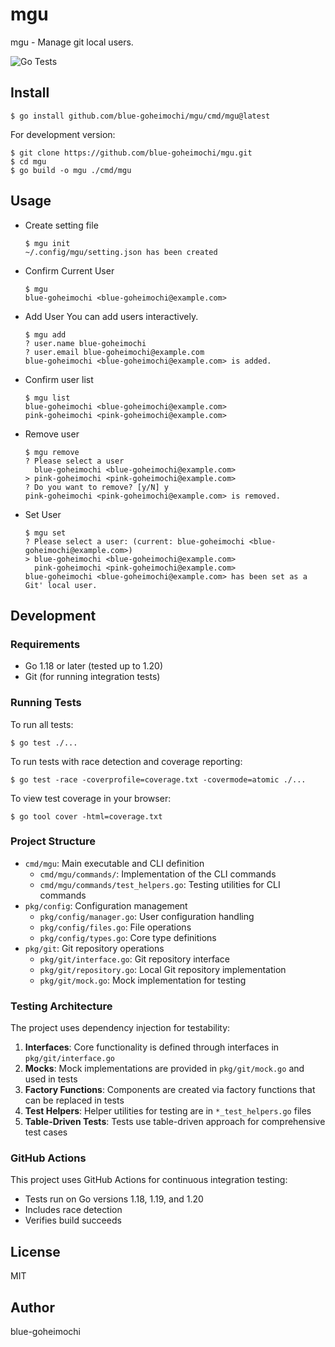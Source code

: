 # mgu

mgu - Manage git local users.

![Go Tests](https://github.com/blue-goheimochi/mgu/workflows/Go%20Tests/badge.svg)

## Install

```
$ go install github.com/blue-goheimochi/mgu/cmd/mgu@latest
```

For development version:

```
$ git clone https://github.com/blue-goheimochi/mgu.git
$ cd mgu
$ go build -o mgu ./cmd/mgu
```

## Usage

* Create setting file
    ```
    $ mgu init
    ~/.config/mgu/setting.json has been created
    ```

* Confirm Current User
    ```
    $ mgu
    blue-goheimochi <blue-goheimochi@example.com>
    ```

* Add User
    You can add users interactively.
    ````
    $ mgu add
    ? user.name blue-goheimochi
    ? user.email blue-goheimochi@example.com
    blue-goheimochi <blue-goheimochi@example.com> is added.
    ````

* Confirm user list
    ```
    $ mgu list
    blue-goheimochi <blue-goheimochi@example.com>
    pink-goheimochi <pink-goheimochi@example.com>
    ````

* Remove user
    ```
    $ mgu remove
    ? Please select a user
      blue-goheimochi <blue-goheimochi@example.com>
    > pink-goheimochi <pink-goheimochi@example.com>
    ? Do you want to remove? [y/N] y
    pink-goheimochi <pink-goheimochi@example.com> is removed.
    ````

* Set User
    ```
    $ mgu set
    ? Please select a user: (current: blue-goheimochi <blue-goheimochi@example.com>) 
    > blue-goheimochi <blue-goheimochi@example.com>
      pink-goheimochi <pink-goheimochi@example.com>
    blue-goheimochi <blue-goheimochi@example.com> has been set as a Git' local user.
    ````

## Development

### Requirements

- Go 1.18 or later (tested up to 1.20)
- Git (for running integration tests)

### Running Tests

To run all tests:

```
$ go test ./...
```

To run tests with race detection and coverage reporting:

```
$ go test -race -coverprofile=coverage.txt -covermode=atomic ./...
```

To view test coverage in your browser:

```
$ go tool cover -html=coverage.txt
```

### Project Structure

- `cmd/mgu`: Main executable and CLI definition
  - `cmd/mgu/commands/`: Implementation of the CLI commands
  - `cmd/mgu/commands/test_helpers.go`: Testing utilities for CLI commands
- `pkg/config`: Configuration management
  - `pkg/config/manager.go`: User configuration handling
  - `pkg/config/files.go`: File operations
  - `pkg/config/types.go`: Core type definitions
- `pkg/git`: Git repository operations
  - `pkg/git/interface.go`: Git repository interface
  - `pkg/git/repository.go`: Local Git repository implementation
  - `pkg/git/mock.go`: Mock implementation for testing

### Testing Architecture

The project uses dependency injection for testability:

1. **Interfaces**: Core functionality is defined through interfaces in `pkg/git/interface.go`
2. **Mocks**: Mock implementations are provided in `pkg/git/mock.go` and used in tests
3. **Factory Functions**: Components are created via factory functions that can be replaced in tests
4. **Test Helpers**: Helper utilities for testing are in `*_test_helpers.go` files
5. **Table-Driven Tests**: Tests use table-driven approach for comprehensive test cases

### GitHub Actions

This project uses GitHub Actions for continuous integration testing:

- Tests run on Go versions 1.18, 1.19, and 1.20
- Includes race detection
- Verifies build succeeds

## License

MIT

## Author

blue-goheimochi
